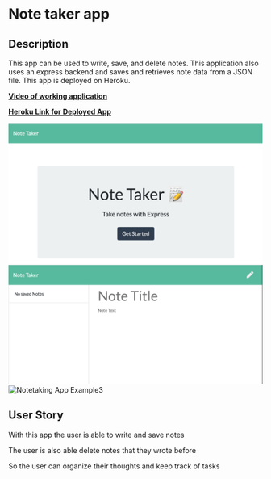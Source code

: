 # Note taker app

## Description

This app can be used to write, save, and delete notes. This application also uses an express backend and saves and retrieves note data from a JSON file. This app is deployed on Heroku. 

**[Video of working application](https://youtu.be/whfQ-iJw_AY)**

**[Heroku Link for Deployed App](https://idallas-note-taker-app.herokuapp.com/)**


![Notetaking App Example1](./Screenshot1.png)
![Notetaking App Example2](./Screenshot2.png)
![Notetaking App Example3](./Screenshot3.png)

## User Story

With this app the user is able to write and save notes

The user is also able delete notes that they wrote before

So the user can organize their thoughts and keep track of tasks

